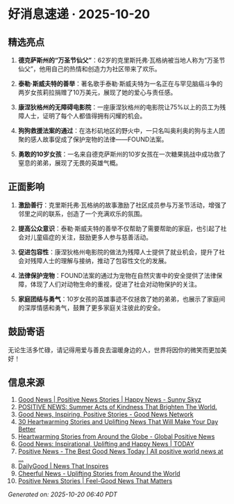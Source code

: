 # 好消息速递 · 2025-10-20

## 精选亮点

1. **德克萨斯州的“万圣节仙父”**：62岁的克里斯托弗·瓦格纳被当地人称为“万圣节仙父”，他用自己的热情和创造力为社区带来了欢乐。
   
2. **泰勒·斯威夫特的善举**：著名歌手泰勒·斯威夫特为一名正在与罕见脑癌斗争的两岁女孩莉拉捐赠了10万美元，展现了她的爱心与责任感。

3. **康涅狄格州的无障碍电影院**：一座康涅狄格州的电影院让75%以上的员工为残障人士，证明了每个人都值得拥有闪耀的机会。

4. **狗狗救援法案的通过**：在洛杉矶地区的野火中，一只名叫奥利奥的狗与主人团聚的感人故事促成了保护宠物的法律——FOUND法案。

5. **勇敢的10岁女孩**：一名来自德克萨斯州的10岁女孩在一次糖果挑战中成功救了窒息的弟弟，展现了无畏的英雄气概。

## 正面影响

1. **激励善行**：克里斯托弗·瓦格纳的故事激励了社区成员参与万圣节活动，增强了邻里之间的联系，创造了一个充满欢乐的氛围。

2. **提高公众意识**：泰勒·斯威夫特的善举不仅帮助了需要帮助的家庭，也引起了社会对儿童癌症的关注，鼓励更多人参与慈善活动。

3. **促进包容性**：康涅狄格州电影院的做法为残障人士提供了就业机会，提升了社会对残障人士的理解与接纳，推动了包容性文化的发展。

4. **法律保护宠物**：FOUND法案的通过为宠物在自然灾害中的安全提供了法律保障，体现了人们对动物生命的重视，促进了社会对动物保护的关注。

5. **家庭团结与勇气**：10岁女孩的英雄事迹不仅拯救了她的弟弟，也展示了家庭间的深厚情感和勇气，鼓舞了更多家庭关注彼此的安全。

## 鼓励寄语

无论生活多忙碌，请记得用爱与善良去温暖身边的人，世界将因你的微笑而更加美好！

## 信息来源
1. [Good News | Positive News Stories | Happy News - Sunny Skyz](https://www.sunnyskyz.com/good-news)
2. [POSITIVE NEWS: Summer Acts of Kindness That Brighten The World.](https://thinkkindness.org/blog/positive-news-summer-acts-of-kindness-that-brighten-the-world/)
3. [Good News, Inspiring, Positive Stories - Good News Network](https://www.goodnewsnetwork.org/)
4. [30 Heartwarming Stories and Uplifting News That Will Make Your Day Better](https://121clicks.com/inspirations/heartwarming-stories-and-uplifting-news)
5. [Heartwarming Stories from Around the Globe - Global Positive News](https://www.globalpositivenewsnetwork.com/heartwarming-stories-from-around-the-globe/)
6. [Good News: Inspirational, Uplifting and Happy News | TODAY](https://www.today.com/news/good-news)
7. [Positive News - The Best Good News Today | All positive world news at ...](https://positivenewsfoundation.org/)
8. [DailyGood | News That Inspires](https://www.dailygood.org/)
9. [Cheerful News - Uplifting Stories from Around the World](https://cheerfulnewsdaily.com/)
10. [Positive News Stories | Feel-Good News That Matters](https://www.positivenews.press/stories)

_Generated on: 2025-10-20 06:40 PDT_
